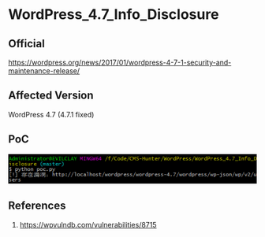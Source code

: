 # WordPress_4.7_Info_Disclosure

## Official

https://wordpress.org/news/2017/01/wordpress-4-7-1-security-and-maintenance-release/

## Affected Version

WordPress 4.7 (4.7.1 fixed)

## PoC

![poc.png](poc.png)

## References

1. https://wpvulndb.com/vulnerabilities/8715
